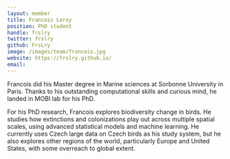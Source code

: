 ```yaml
---
layout: member
title: Francois Leroy
position: PhD student
handle: frslry
twitter: frslry
github: FrsLry
image: /images/team/francois.jpg
website: https://frslry.github.io/
email:
---
```


Francois did his Master degree in Marine sciences at Sorbonne University in Paris. Thanks to his outstanding computational skills and curious mind, he landed in MOBI lab for his PhD. 

For his PhD research, Francois explores biodiversity change in birds. He studies how extinctions and colonizations play out across multiple spatial scales, using advanced statistical models and machine learning. He currently uses Czech large data on Czech birds as his study system, but he also explores other regions of the world, particularly Europe and United States, with some overreach to global extent.




